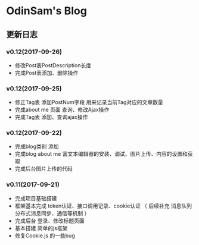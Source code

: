 # OdinSam's Blog

## 更新日志

### v0.12(2017-09-26)

+ 修改Post表PostDescription长度
+ 完成Post表添加、删除操作

### v0.12(2017-09-25)

+ 修正Tag表  添加PostNum字段 用来记录当前Tag对应的文章数量
+ 完成about me 页面 查询、修改Ajax操作
+ 完成Tag表 添加、查询ajax操作

### v0.12(2017-09-22)

+ 完成blog类别 添加
+ 完成blog about me 富文本编辑器的安装、调试、图片上传、内容的设置和获取
+ 完成后台图片上传的代码

### v0.11(2017-09-21)

+ 完成项目基础搭建
+ 框架基本完成 token认证、接口调用记录、cookie认证 （ 后续补充 消息队列 分布式消息同步、通信等机制 ）
+ 完成后台 登录、修改标题页面
+ 基本搭建  简单的js框架
+ 修复Cookie.js 的一些bug